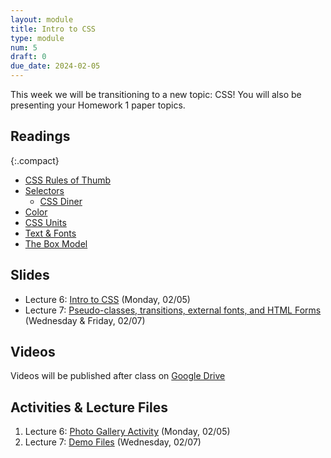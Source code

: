 ```yaml
---
layout: module
title: Intro to CSS
type: module
num: 5
draft: 0
due_date: 2024-02-05
---
```


This week we will be transitioning to a new topic: CSS! You will also be presenting your Homework 1 paper topics.

## Readings

{:.compact}
* [CSS Rules of Thumb](../css-reference/rules-of-thumb/)
* [Selectors](../css-reference/selectors/)
    * [CSS Diner](https://flukeout.github.io/)
* [Color](../css-reference/color/)
* [CSS Units](/spring2024/css-reference/units/)
* [Text &amp; Fonts](../css-reference/fonts/)
* [The Box Model](../css-reference/box-model/) 

## Slides
* Lecture 6: <a href="https://docs.google.com/presentation/d/1bxIDeTqmD1sf7g6C831SzyiMAwL0R-coKltYswlewQU/edit?usp=sharing" target="_blank">Intro to CSS</a> (Monday, 02/05)
* Lecture 7: <a href="https://docs.google.com/presentation/d/1CFQKmQEh6D6wldtTSVCDMnEGby109DGTODqB3oMIR0c/edit?usp=sharing" target="_blank">Pseudo-classes, transitions, external fonts, and HTML Forms</a> (Wednesday & Friday, 02/07)

## Videos
Videos will be published after class on <a href="https://drive.google.com/drive/folders/1Ym8GBef1YiuwanRfXkqdD55_EpgE7c4E" target="_blank">Google Drive</a>

## Activities & Lecture Files
1. Lecture 6: <a href="/spring2024/activities/intro-css">Photo Gallery Activity</a> (Monday, 02/05)
1. Lecture 7: <a href="/spring2024/course-files/lectures/lecture07.zip">Demo Files</a> (Wednesday, 02/07)
